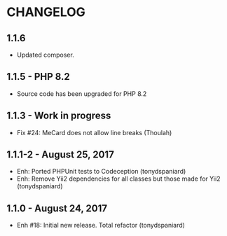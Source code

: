 # CHANGELOG


## 1.1.6
- Updated composer.

## 1.1.5 - PHP 8.2
- Source code has been upgraded for PHP 8.2

## 1.1.3 - Work in progress
- Fix #24: MeCard does not allow line breaks (Thoulah) 

## 1.1.1-2 - August 25, 2017
- Enh: Ported PHPUnit tests to Codeception (tonydspaniard)
- Enh: Remove Yii2 dependencies for all classes but those made for Yii2 (tonydspaniard)

## 1.1.0 - August 24, 2017
- Enh #18: Initial new release. Total refactor (tonydspaniard)
